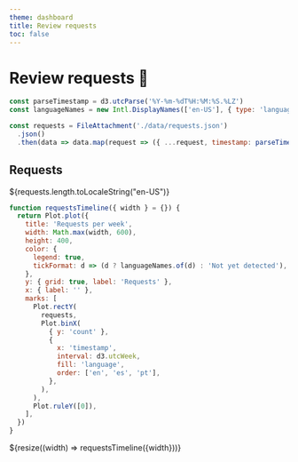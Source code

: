 ```yaml
---
theme: dashboard
title: Review requests
toc: false
---
```


# Review requests 🤞

```js
const parseTimestamp = d3.utcParse('%Y-%m-%dT%H:%M:%S.%LZ')
const languageNames = new Intl.DisplayNames(['en-US'], { type: 'language' })

const requests = FileAttachment('./data/requests.json')
  .json()
  .then(data => data.map(request => ({ ...request, timestamp: parseTimestamp(request.timestamp) })))
```

<div class="grid grid-cols-4">
  <div class="card">
    <h2>Requests</h2> 
    <span class="big">${requests.length.toLocaleString("en-US")}</span>
  </div>
</div>

```js
function requestsTimeline({ width } = {}) {
  return Plot.plot({
    title: 'Requests per week',
    width: Math.max(width, 600),
    height: 400,
    color: {
      legend: true,
      tickFormat: d => (d ? languageNames.of(d) : 'Not yet detected'),
    },
    y: { grid: true, label: 'Requests' },
    x: { label: '' },
    marks: [
      Plot.rectY(
        requests,
        Plot.binX(
          { y: 'count' },
          {
            x: 'timestamp',
            interval: d3.utcWeek,
            fill: 'language',
            order: ['en', 'es', 'pt'],
          },
        ),
      ),
      Plot.ruleY([0]),
    ],
  })
}
```

<div class="grid grid-cols-1">
  <div class="card">
    ${resize((width) => requestsTimeline({width}))}
  </div>
</div>
